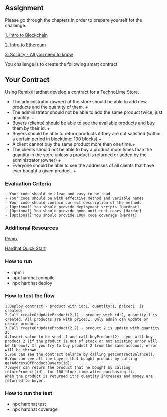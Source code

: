 ## Assignment

Please go through the chapters in order to prepare yourself fot the challenge.

[1. Intro to Blockchain](https://www.notion.so/limechain/01-Intro-to-Blockchain-for-FE-developers-93f81fc4999340e490e86474ee66fdc5)

[2. Intro to Ethereum](https://www.notion.so/limechain/02-Intro-to-Ethereum-1e345fc59b5a4608899df6ab96282d0a)

[3. Solidity - All you need to know](https://www.notion.so/limechain/03-Solidity-all-you-need-to-know-about-it-b67341cb42454ac88454f5b29169f510)

You challenge is to create the following smart contract:
## Your Contract

Using Remix/Hardhat develop a contract for a TechnoLime Store.

- The administrator (owner) of the store should be able to add new products and the quantity of them. +
- The administrator should not be able to add the same product twice, just quantity. + 
- Buyers (clients) should be able to see the available products and buy them by their id. +
- Buyers should be able to return products if they are not satisfied (within a certain period in blocktime: 100 blocks).+
- A client cannot buy the same product more than one time.+
- The clients should not be able to buy a product more times than the quantity in the store unless a product is returned or added by the administrator (owner) +
- Everyone should be able to see the addresses of all clients that have ever bought a given product. +

### Evaluation Criteria
    - Your code should be clean and easy to be read
    - Your code should be with effective method and variable names
    - Your code should contain correct description of the methods
    - [Optional] You should provide deployment scripts [Hardhat]
    - [Optional] You should provide good unit test cases [Hardat]
    - [Optional] You should provide 100% code coverage [Hardat]

### Additional Resources

[Remix](https://remix.ethereum.org/)

[Hardhat Quick Start](https://hardhat.org/hardhat-runner/docs/getting-started#quick-start)

### How to run 
- npm i 
- npx hardhat compile
- npx hardhat deploy

### How to test the flow 
    1.Deploy contract - product with id:1, quantity:1, price:1  is created; 
    2.Call createOrUpdateProduct(2,1) - product with id:2, quantity:1 is created. All products are with price:1. Only admin can update or create product.
    3.Call createOrUpdateProduct(2,2) - product 2 is update with quantity 2. 
    4.Insert value to be send- 1 and call buyProduct(2) - you will buy product 2 (if the product is Out of stock or not existing error will be thrown). If you try to buy product 2 from the same account, error will be thrown.
    5.You can see the contract balance by calling getContractBalance();
    6.You can see all the buyers that bought product by calling getAddressOfProductBuyers(id);
    7.Buyer can return the product that he bought by calling returnProduct(id), for 100 block time after purchasing it.
    When the product is returned it's quantity increases and money are returned to buyer.

### How to run the test
- npx hardhat test
- npx hardhat coverage